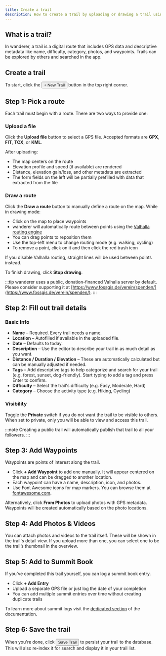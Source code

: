 ```yaml
---
title: Create a trail
description: How to create a trail by uploading or drawing a trail using Valhalla
---
```


## What is a trail?

In <span class="-tracking-[0.075em]">wanderer</span>, a trail is a digital route that includes GPS data and descriptive metadata like name, difficulty, category, photos, and waypoints. Trails can be explored by others and searched in the app.



## Create a trail

To start, click the  <button class="h-10 text-white rounded-lg px-4 py-2 mx-2 bg-primary font-semibold transition-all hover:bg-primary-hover focus:ring-4 ring-zinc-400 leading-none">+ New Trail</button> button in the top right corner.



## Step 1: Pick a route

Each trail must begin with a route. There are two ways to provide one:

### Upload a file

Click the **Upload file** button to select a GPS file. Accepted formats are **GPX**, **FIT**, **TCX**, or **KML**.

After uploading:

- The map centers on the route
- Elevation profile and speed (if available) are rendered
- Distance, elevation gain/loss, and other metadata are extracted
- The form fields on the left will be partially prefilled with data that extracted from the file

### Draw a route

Click the **Draw a route** button to manually define a route on the map. While in drawing mode:

- Click on the map to place waypoints
- <span class="-tracking-[0.075em]">wanderer</span> will automatically route between points using the [Valhalla routing engine](https://github.com/valhalla/valhalla)
- You can drag points to reposition them
- Use the top-left menu to change routing mode (e.g. walking, cycling)
- To remove a point, click on it and then click the red trash icon

If you disable Valhalla routing, straight lines will be used between points instead.

To finish drawing, click **Stop drawing**.

:::tip
<span class="-tracking-[0.075em]">wanderer</span> uses a public, donation-financed Valhalla server by default. Please consider supporting it at [https://www.fossgis.de/verein/spenden/](https://www.fossgis.de/verein/spenden/).
:::



## Step 2: Fill out trail details

### Basic Info

- **Name** – Required. Every trail needs a name.
- **Location** – Autofilled if available in the uploaded file.
- **Date** – Defaults to today.
- **Description** – Use the editor to describe your trail in as much detail as you want.
- **Distance / Duration / Elevation** – These are automatically calculated but can be manually adjusted if needed.
- **Tags** – Add descriptive tags to help categorize and search for your trail (e.g. forest, sunset, dog-friendly). Start typing to add a tag and press Enter to confirm.
- **Difficulty** – Select the trail's difficulty (e.g. Easy, Moderate, Hard)
- **Category** – Choose the activity type (e.g. Hiking, Cycling)

### Visibility

Toggle the **Private** switch if you do not want the trail to be visible to others. When set to private, only you will be able to view and access this trail.

:::note
Creating a public trail will automatically publish that trail to all your followers.
:::


## Step 3: Add Waypoints

Waypoints are points of interest along the trail.

- Click **+ Add Waypoint** to add one manually. It will appear centered on the map and can be dragged to another location.
- Each waypoint can have a name, description, icon, and photos.
- Use Font Awesome icons for map markers. You can browse them at [fontawesome.com](https://fontawesome.com/search?q=share&o=r&m=free).

Alternatively, click **From Photos** to upload photos with GPS metadata. Waypoints will be created automatically based on the photo locations.



## Step 4: Add Photos & Videos

You can attach photos and videos to the trail itself. These will be shown in the trail's detail view. If you upload more than one, you can select one to be the trail’s thumbnail in the overview.



## Step 5: Add to Summit Book

If you've completed this trail yourself, you can log a summit book entry.

- Click **+ Add Entry**
- Upload a separate GPS file or just log the date of your completion
- You can add multiple summit entries over time without creating duplicate trails

To learn more about summit logs visit the [dedicated section](/use/summit-logs) of the documentation.



## Step 6: Save the trail

When you're done, click   <button class="h-10 text-white rounded-lg px-4 py-2 mx-2 bg-primary font-semibold transition-all hover:bg-primary-hover focus:ring-4 ring-zinc-400 leading-none">Save Trail</button> to persist your trail to the database. This will also re-index it for search and display it in your trail list.

